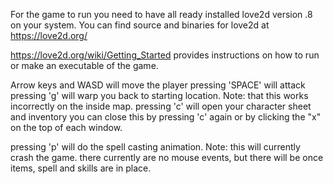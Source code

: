 For the game to run you need to have all ready installed love2d version .8 on your system.
You can find source and binaries for love2d at https://love2d.org/

https://love2d.org/wiki/Getting_Started provides instructions on how to run or make an executable of the game.

Arrow keys and WASD will move the player
pressing 'SPACE' will attack
pressing 'g' will warp you back to starting location. Note: that this works incorrectly on the inside map.
pressing 'c' will open your character sheet and inventory you can close this by pressing 'c' again or by clicking the "x"
on the top of each window.

pressing 'p' will do the spell casting animation. Note: this will currently crash the game.
there currently are no mouse events, but there will be once items, spell and skills are in place.
